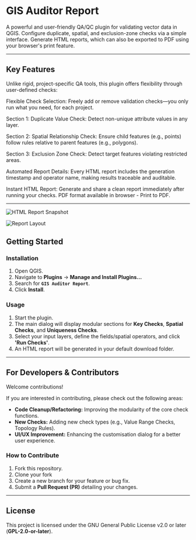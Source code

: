 # GIS Auditor Report

A powerful and user-friendly QA/QC plugin for validating vector data in QGIS. Configure duplicate, spatial, and exclusion-zone checks via a simple interface. Generate HTML reports, which can also be exported to PDF using your browser's print feature.

---

## Key Features

Unlike rigid, project-specific QA tools, this plugin offers flexibility through user-defined checks:

Flexible Check Selection: Freely add or remove validation checks—you only run what you need, for each project.

Section 1: Duplicate Value Check: Detect non-unique attribute values in any layer.

Section 2: Spatial Relationship Check: Ensure child features (e.g., points) follow rules relative to parent features (e.g., polygons).

Section 3: Exclusion Zone Check: Detect target features violating restricted areas.

Automated Report Details: Every HTML report includes the generation timestamp and operator name, making results traceable and auditable.

Instant HTML Report: Generate and share a clean report immediately after running your checks. PDF format available in browser - Print to PDF.

---
![HTML Report Snapshot](https://github.com/leiding06/gis_auditor_report/raw/main/public/sample_output/gis_auditor_report_html_snapshot.png)

![Report Layout](https://github.com/leiding06/gis_auditor_report/raw/main/public/sample_output/git_auditor_report_layout.png)
## Getting Started

### Installation

1.  Open QGIS.
2.  Navigate to **Plugins** -> **Manage and Install Plugins...**
3.  Search for **`GIS Auditor Report`**.
4.  Click **Install**.

### Usage

1.  Start the plugin.
2.  The main dialog will display modular sections for **Key Checks**, **Spatial Checks**, and **Uniqueness Checks**.
3.  Select your input layers, define the fields/spatial operators, and click **'Run Checks'**.
4.  An HTML report will be generated in your default download folder.

---

## For Developers & Contributors

Welcome contributions!

If you are interested in contributing, please check out the following areas:

- **Code Cleanup/Refactoring:** Improving the modularity of the core check functions.
- **New Checks:** Adding new check types (e.g., Value Range Checks, Topology Rules).
- **UI/UX Improvement:** Enhancing the customisation dialog for a better user experience.

### How to Contribute

1.  Fork this repository.
2.  Clone your fork
3.  Create a new branch for your feature or bug fix.
4.  Submit a **Pull Request (PR)** detailing your changes.

---

## License

This project is licensed under the GNU General Public License v2.0 or later (**GPL-2.0-or-later**).

